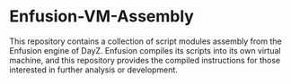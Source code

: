 # Enfusion-VM-Assembly
This repository contains a collection of script modules assembly from the Enfusion engine of DayZ. Enfusion compiles its scripts into its own virtual machine, and this repository provides the compiled instructions for those interested in further analysis or development.
